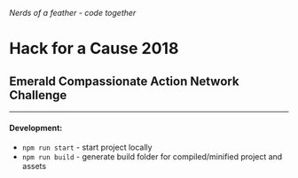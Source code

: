 _Nerds of a feather - code together_

# Hack for a Cause 2018
## Emerald Compassionate Action Network Challenge

---

#### Development:

* `npm run start` - start project locally
* `npm run build` - generate build folder for compiled/minified project and assets
